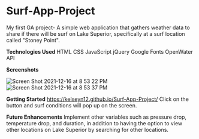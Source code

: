 # Surf-App-Project
My first GA project-
A simple web application that gathers weather data to share if there will be surf on Lake Superior, specifically at a surf location called "Stoney Point".

**Technologies Used**
HTML
CSS
JavaScript
jQuery
Google Fonts
OpenWater API

**Screenshots**

![Screen Shot 2021-12-16 at 8 53 22 PM](https://user-images.githubusercontent.com/94858532/146481246-8b9ca05b-70ff-49d6-a894-45e378c92fad.png)
![Screen Shot 2021-12-16 at 8 53 37 PM](https://user-images.githubusercontent.com/94858532/146481250-2241f4e5-c905-4b8c-a687-fb8374b9618c.png)





**Getting Started**
https://kelseyn12.github.io/Surf-App-Project/
Click on the button and surf conditions will pop up on the screen.

**Future Enhancements**
Implement other variables such as pressure drop, temperature drop, and duration, in addition to having the option to view other locations on Lake Superior by searching for other locations.

